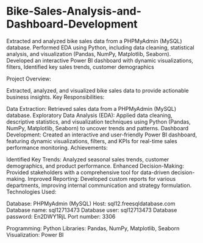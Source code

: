 # Bike-Sales-Analysis-and-Dashboard-Development
 Extracted and analyzed bike sales data from a PHPMyAdmin (MySQL) database. Performed EDA using Python, including data cleaning, statistical analysis, and visualization (Pandas, NumPy, Matplotlib, Seaborn). Developed an interactive Power BI dashboard with dynamic visualizations, filters,  Identified key sales trends, customer demographics

Project Overview:

Extracted, analyzed, and visualized bike sales data to provide actionable business insights.
Key Responsibilities:

Data Extraction: Retrieved sales data from a PHPMyAdmin (MySQL) database.
Exploratory Data Analysis (EDA): Applied data cleaning, descriptive statistics, and visualization techniques using Python (Pandas, NumPy, Matplotlib, Seaborn) to uncover trends and patterns.
Dashboard Development: Created an interactive and user-friendly Power BI dashboard, featuring dynamic visualizations, filters, and KPIs for real-time sales performance monitoring.
Achievements:

Identified Key Trends: Analyzed seasonal sales trends, customer demographics, and product performance.
Enhanced Decision-Making: Provided stakeholders with a comprehensive tool for data-driven decision-making.
Improved Reporting: Developed custom reports for various departments, improving internal communication and strategy formulation.
Technologies Used:

Database: PHPMyAdmin (MySQL)
Host: sql12.freesqldatabase.com
Database name: sql12713473
Database user: sql12713473
Database password: En2DWY1RjL
Port number: 3306

Programming: Python
Libraries: Pandas, NumPy, Matplotlib, Seaborn
Visualization: Power BI
